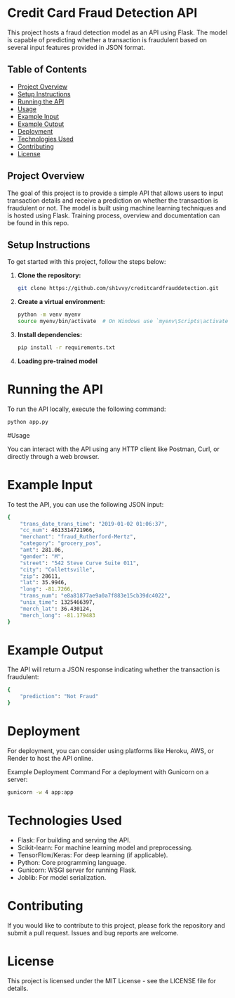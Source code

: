 # Credit Card Fraud Detection API

This project hosts a fraud detection model as an API using Flask. The model is capable of predicting whether a transaction is fraudulent based on several input features provided in JSON format.

## Table of Contents

- [Project Overview](#project-overview)
- [Setup Instructions](#setup-instructions)
- [Running the API](#running-the-api)
- [Usage](#usage)
- [Example Input](#example-input)
- [Example Output](#example-output)
- [Deployment](#deployment)
- [Technologies Used](#technologies-used)
- [Contributing](#contributing)
- [License](#license)

## Project Overview

The goal of this project is to provide a simple API that allows users to input transaction details and receive a prediction on whether the transaction is fraudulent or not. The model is built using machine learning techniques and is hosted using Flask. Training process, overview and documentation can be found in this repo.

## Setup Instructions

To get started with this project, follow the steps below:

1. **Clone the repository:**
   ```bash
   git clone https://github.com/sh1vvy/creditcardfrauddetection.git
   
2. **Create a virtual environment:**
   ```bash
   python -m venv myenv
   source myenv/bin/activate  # On Windows use `myenv\Scripts\activate`

3. **Install dependencies:**
   ```bash
   pip install -r requirements.txt

4. **Loading pre-trained model**


# **Running the API**

To run the API locally, execute the following command:

   ```bash
   python app.py
   ```


#Usage

You can interact with the API using any HTTP client like Postman, Curl, or directly through a web browser.

# Example Input
To test the API, you can use the following JSON input:
```bash
{
    "trans_date_trans_time": "2019-01-02 01:06:37",
    "cc_num": 4613314721966,
    "merchant": "fraud_Rutherford-Mertz",
    "category": "grocery_pos",
    "amt": 281.06,
    "gender": "M",
    "street": "542 Steve Curve Suite 011",
    "city": "Collettsville",
    "zip": 28611,
    "lat": 35.9946,
    "long": -81.7266,
    "trans_num": "e8a81877ae9a0a7f883e15cb39dc4022",
    "unix_time": 1325466397,
    "merch_lat": 36.430124,
    "merch_long": -81.179483
}
```

# Example Output
The API will return a JSON response indicating whether the transaction is fraudulent:

```bash
{
    "prediction": "Not Fraud"
}
```

# Deployment
For deployment, you can consider using platforms like Heroku, AWS, or Render to host the API online.

Example Deployment Command
For a deployment with Gunicorn on a server:

```bash
gunicorn -w 4 app:app
```

# Technologies Used
- Flask: For building and serving the API.
- Scikit-learn: For machine learning model and preprocessing.
- TensorFlow/Keras: For deep learning (if applicable).
- Python: Core programming language.
- Gunicorn: WSGI server for running Flask.
- Joblib: For model serialization.

# Contributing
If you would like to contribute to this project, please fork the repository and submit a pull request. Issues and bug reports are welcome.

# License
This project is licensed under the MIT License - see the LICENSE file for details.
